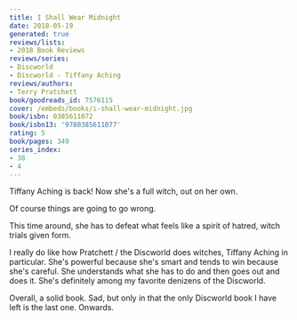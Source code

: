 ```yaml
---
title: I Shall Wear Midnight
date: 2018-05-19
generated: true
reviews/lists:
- 2018 Book Reviews
reviews/series:
- Discworld
- Discworld - Tiffany Aching
reviews/authors:
- Terry Pratchett
book/goodreads_id: 7576115
cover: /embeds/books/i-shall-wear-midnight.jpg
book/isbn: 0385611072
book/isbn13: '9780385611077'
rating: 5
book/pages: 349
series_index:
- 38
- 4
---
```

Tiffany Aching is back! Now she's a full witch, out on her own.  

Of course things are going to go wrong.  

<!--more-->

This time around, she has to defeat what feels like a spirit of hatred, witch trials given form.  

I really do like how Pratchett / the Discworld does witches, Tiffany Aching in particular. She's powerful because she's smart and tends to win because she's careful. She understands what she has to do and then goes out and does it. She's definitely among my favorite denizens of the Discworld.  

Overall, a solid book. Sad, but only in that the only Discworld book I have left is the last one. Onwards.